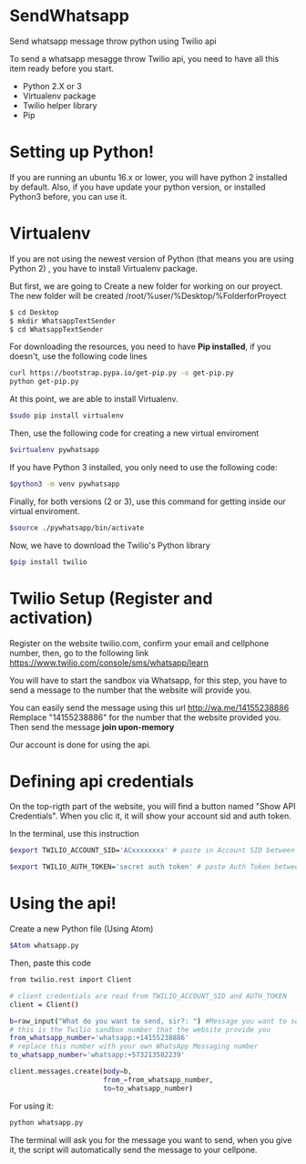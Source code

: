 # SendWhatsapp
Send whatsapp message throw python using Twilio api


To send a whatsapp mesagge throw Twilio api, you need to have all this item ready before you start.

  - Python 2.X or 3
  - Virtualenv package 
  - Twilio helper library
  - Pip 

# Setting up Python!

  If you are running an ubuntu 16.x or lower, you will have python 2 installed by default. Also, if you have update your python version, or installed Python3 before, you can use it.

# Virtualenv
If you are not using the newest version of Python (that means you are using Python 2) , you have to install Virtualenv package.

But first, we are going to Create a new folder for working on our proyect.
The new folder will be created /root/%user/%Desktop/%FolderforProyect

```sh
$ cd Desktop
$ mkdir WhatsappTextSender
$ cd WhatsappTextSender
```
For downloading the resources, you need to have **Pip installed**, if you doesn't, use the following code lines 
```sh
curl https://bootstrap.pypa.io/get-pip.py -o get-pip.py
python get-pip.py
```
At this point, we are able to install Virtualenv.
```sh
$sudo pip install virtualenv
```
Then, use the following code for creating a new virtual enviroment
```sh
$virtualenv pywhatsapp
```
If you have Python 3 installed, you only need to use the following code:
```sh
$python3 -m venv pywhatsapp
```
Finally, for both versions (2 or 3), use this command for getting inside our virtual enviroment.
```sh
$source ./pywhatsapp/bin/activate
```
Now, we have to download the Twilio's Python library
```sh
$pip install twilio
```
# Twilio Setup (Register and activation)
Register on the website twilio.com, confirm your email and cellphone number, then, go to the following link https://www.twilio.com/console/sms/whatsapp/learn

You will have to start the sandbox via Whatsapp, for this step, you have to send a message to the number that the website will provide you.

You can easily send the message using this url
http://wa.me/14155238886
Remplace "14155238886" for the number that the website provided you.
Then send the message  **join upon-memory**

Our account is done for using the api.
# Defining api credentials
On the top-rigth part of the website, you will find a button named "Show API Credentials". When you clic it, it will show your account sid and auth token.

In the terminal, use this instruction
```sh
$export TWILIO_ACCOUNT_SID='ACxxxxxxxx' # paste in Account SID between single quotes

$export TWILIO_AUTH_TOKEN='secret auth token' # paste Auth Token between single quotes
```
# Using the api!
Create a new Python file (Using Atom)
```sh
$Atom whatsapp.py
```
Then, paste this code
```sh
from twilio.rest import Client

# client credentials are read from TWILIO_ACCOUNT_SID and AUTH_TOKEN
client = Client()

b=raw_input("What do you want to send, sir?: ") #Message you want to send
# this is the Twilio sandbox number that the website provide you
from_whatsapp_number='whatsapp:+14155238886'
# replace this number with your own WhatsApp Messaging number
to_whatsapp_number='whatsapp:+573213582239'

client.messages.create(body=b,
                       from_=from_whatsapp_number,
                       to=to_whatsapp_number)
```

For using it:
```sh
python whatsapp.py
```

The terminal will ask you for the message you want to send, when you give it, the script will automatically send the message to your cellpone.
 
